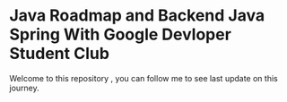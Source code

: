 # Java Roadmap and Backend Java Spring With Google Devloper Student Club

Welcome to this repository , you can follow me to see last update on this journey.

